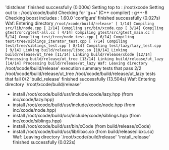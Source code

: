 'distclean' finished successfully (0.000s)
Setting top to                           : /root/xcode 
Setting out to                           : /root/xcode/build 
Checking for 'g++' (C++ compiler)        : g++-6 
Checking boost includes                  : 1.60.0 
'configure' finished successfully (0.027s)
Waf: Entering directory `/root/xcode/build/release'
[ 1/14] Compiling src/lib/node.cpp
[ 2/14] Compiling src/bin/xcode.cpp
[ 3/14] Compiling gtest/src/gtest-all.cc
[ 4/14] Compiling gtest/src/gtest_main.cc
[ 5/14] Compiling test/tree/node_test.cpp
[ 6/14] Compiling test/tree/siblings_iterator_test.cpp
[ 7/14] Compiling test/tree/siblings_test.cpp
[ 8/14] Compiling test/lazy/lazy_test.cpp
[ 9/14] Linking build/release/libxc.so
[10/14] Linking build/release/ut_tree
[11/14] Linking build/release/xCode
[12/14] Processing build/release/ut_tree
[13/14] Linking build/release/ut_lazy
[14/14] Processing build/release/ut_lazy
Waf: Leaving directory `/root/xcode/build/release'
execution summary 
  tests that pass 2/2 
    /root/xcode/build/release/ut_tree 
    /root/xcode/build/release/ut_lazy 
  tests that fail 0/2 
'build_release' finished successfully (13.504s)
Waf: Entering directory `/root/xcode/build/release'
+ install /root/xcode/build/usr/include/xcode/lazy.hpp (from inc/xcode/lazy.hpp)
+ install /root/xcode/build/usr/include/xcode/node.hpp (from inc/xcode/node.hpp)
+ install /root/xcode/build/usr/include/xcode/siblings.hpp (from inc/xcode/siblings.hpp)
+ install /root/xcode/build/usr/bin/xCode (from build/release/xCode)
+ install /root/xcode/build/usr/lib/libxc.so (from build/release/libxc.so)
Waf: Leaving directory `/root/xcode/build/release'
'install_release' finished successfully (0.022s)
